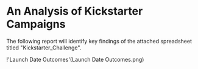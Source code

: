 # An Analysis of Kickstarter Campaigns

The following report will identify key findings of the attached spreadsheet titled "Kickstarter_Challenge".

!'Launch Date Outcomes'(Launch Date Outcomes.png)
